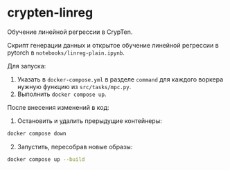 # crypten-linreg

Обучение линейной регрессии в CrypTen.

Скрипт генерации данных и открытое обучение линейной регрессии в pytorch в `notebooks/linreg-plain.ipynb`.

Для запуска:
1. Указать в `docker-compose.yml` в разделе `command` для каждого воркера нужную функцию из `src/tasks/mpc.py`.
2. Выполнить `docker compose up`.

После внесения изменений в код:
1. Остановить и удалить прерыдущие контейнеры: 
```bash
docker compose down
```

2. Запустить, пересобрав новые образы:
```bash
docker compose up --build
```